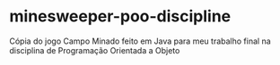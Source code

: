 # minesweeper-poo-discipline
Cópia do jogo Campo Minado feito em Java para meu trabalho final na disciplina de Programação Orientada a Objeto
